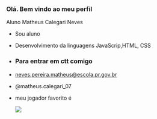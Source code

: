 ### Olá. Bem vindo ao meu perfil 

Aluno Matheus Calegari Neves 

- Sou aluno
- Desenvolvimento da linguagens JavaScrip,HTML, CSS

- ### Para entrar em ctt comigo

- neves.pereira.matheus@escola.pr.gov.br
- @matheus.calegari_07

 - meu jogador favorito é

   ![](https://www.itl.cat/pngfile/big/1-12384_paulo-paulo-dybala-wallpaper-hd.jpg)
